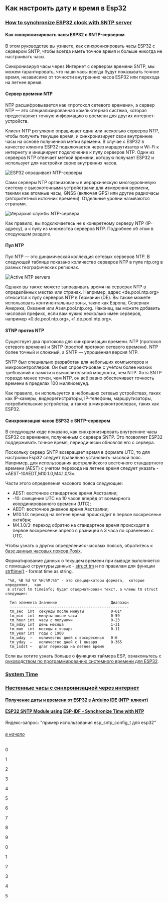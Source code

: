 ## Как настроить дату и время в Esp32

### [How to synchronize ESP32 clock with SNTP server](https://www.makerguides.com/how-to-synchronize-esp32-clock-with-sntp-server/)

#### Как синхронизировать часы ESP32 с SNTP-сервером

В этом руководстве вы узнаете, как синхронизировать часы ESP32 с сервером SNTP, чтобы всегда иметь точное время и больше никогда не настраивать часы.

Синхронизируя часы через Интернет с сервером времени SNTP, мы можем гарантировать, что наши часы всегда будут показывать точное время, независимо от точности внутренних часов ESP32 или перехода на летнее время.

#### Сервер времени NTP

NTP расшифровывается как «протокол сетевого времени», а сервер NTP — это специализированная компьютерная система, которая предоставляет точную информацию о времени для других интернет-устройств.

Клиент NTP регулярно опрашивает один или несколько серверов NTP, чтобы получить текущее время, и синхронизирует свои внутренние часы на основе полученной метки времени. В случае с ESP32 в качестве клиента ESP32 подключается через маршрутизатор и Wi-Fi к интернету и инициирует подключение к пулу серверов NTP. Один из серверов NTP отвечает меткой времени, которую получает ESP32 и использует для настройки своих внутренних часов.

![ESP32 опрашивает NTP-серверы](image-8.png)

Сами серверы NTP организованы в иерархическую многоуровневую систему с высокоточными устройствами для измерения времени, такими как атомные часы, GNSS (включая GPS) или другие радиочасы (авторитетный источник времени). Отдельные уровни называются стратами.

![Иерархия службы NTP-сервера ](image-18.png)

Как правило, вы подключаетесь не к конкретному серверу NTP (IP-адресу), а к пулу из множества серверов NTP. Подробнее об этом в следующем разделе.

#### Пул NTP

Пул NTP — это динамическая коллекция сетевых серверов NTP. В следующей таблице показано количество серверов NTP в пуле ntp.org в разных географических регионах.

![Active NTP servers](ActiveNTPservers.png)

Однако вы также можете запрашивать время на серверах NTP в определённых местах или странах. Например, адрес «de.pool.ntp.org» относится к пулу серверов NTP в Германии (DE). Вы также можете использовать континентальные зоны, такие как Европа, Северная Америка, Океания или Азия.pool.ntp.org. Наконец, вы можете добавить числовой префикс, если вам нужно несколько имён серверов, например «0.de.pool.ntp.org», «1.de.pool.ntp.org».

#### STNP против NTP

Существует два протокола для синхронизации времени. NTP (протокол сетевого времени) и SNTP (простой протокол сетевого времени). NTP более точный и сложный, а SNTP — упрощённая версия NTP.

SNTP был специально разработан для небольших компьютеров и микроконтроллеров. Он был спроектирован с учётом более низких требований к памяти и вычислительной мощности, чем NTP. Хотя SNTP гораздо менее точен, чем NTP, он всё равно обеспечивает точность времени в пределах 100 миллисекунд.

Как правило, он используется в небольших сетевых устройствах, таких как IP-камеры, видеорегистраторы, IP-телефоны, маршрутизаторы, потребительские устройства, а также в микроконтроллерах, таких как ESP32.

#### Синхронизация часов ESP32 с SNTP-сервером

В следующем коде показано, как синхронизировать внутренние часы ESP32 со временем, полученным с сервера SNTP. Это позволяет ESP32 поддерживать точное время, периодически обновляя его с сервера.

Поскольку сервер SNTP  возвращает время в формате UTC, то для настройки Esp32 следует правильно установить часовой пояс. Например, для использования австралийского восточного стандартного времени (AEST) с учетом перехода на летнее время следует указать - «AEST-10AEDT,M10.1.0,M4.1.0/3».

Части этого определения часового пояса следующие:

- AEST: восточное стандартное время Австралии;
- -10: смещение UTC на 10 часов вперёд от всемирного координированного времени (UTC);
- AEDT: восточное дневное время Австралии;
- M10.1.0: переход на летнее время происходит в первое воскресенье октября;
- M4.1.0/3: переход обратно на стандартное время происходит в первое воскресенье апреля с разницей в 3 часа по сравнению с UTC.

Чтобы узнать о других определениях часовых поясов, обратитесь к [базе данных часовых поясов Posix](https://github.com/nayarsystems/posix_tz_db/blob/master/zones.csv).

Форматирование данных о текущем времени при выводе выполняется с помощью структуры данных - [struct tm](https://cplusplus.com/reference/ctime/tm/)  и по правилам для функции [strftime()](https://cplusplus.com/reference/ctime/strftime/) - format time as string.

```
 "%A, %B %d %Y %H:%M:%S" - это спецификаторы формата,  которые определяют,  как
 в struct tm timeinfo; будет отформатирован текст, а члены tm struct следующие:
  
  Тип элемента Значение                        Диапазон
  -----------------------------------------------------
  tm_sec  int  секунды после минуты            0-61*
  tm_min  int  минуты после часа               0-59
  tm_hour int  часы с полуночи                 0-23
  tm_mday int  день месяца                     1-31
  tm_mon  int  месяцы с января                 0-11
  tm_year int  годы с 1900
  tm_wday  —   количество дней с воскресенья   0-6
  tm_yday  —   количество дней с 1 января      0-365
  tm_isdst —   флаг перехода на летнее время 
```
Если вы хотите узнать больше о функциях таймера ESP, ознакомьтесь с [руководством по программированию системного времени для ESP32](https://docs.espressif.com/projects/esp-idf/en/v5.3.1/esp32/api-reference/system/system_time.html). 







### [System Time](https://docs.espressif.com/projects/esp-idf/en/v5.3.1/esp32/api-reference/system/system_time.html)

### [Настенные часы с синхронизацией через интернет](https://lesson.iarduino.ru/page/ntp_esp32/)

#### [ Получение даты и времени от ESP32 в Arduino IDE (NTP-клиент)](https://diytech.ru/projects/poluchenie-daty-i-vremeni-ot-esp32-v-arduino-ide-ntp-klient)

#### [ESP32 SNTP Module using ESP-IDF – Synchronize Time with NTP](https://esp32tutorials.com/esp32-sntp-esp-idf-synchronize-time-ntp/)

Яндекс-запрос: "пример использования esp_sntp_config_t для esp32"

###### [в начало](#kvizzy)

0

1

2

3

4

5

6

7

8

9

0

1

2

3

4

5




